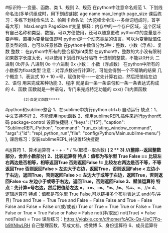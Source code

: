 #标识符---变量、函数、类
	1、规则
	2、规范
		在python中注意命名规范
		1、下划线命名法(多单词组成时，用下划线链接)
			age name max_length page_size
			课后练习：多练下划线命名法
		2、帕斯卡命名法（大驼峰命令法---多单词组成时，首字母大写）
			MaxLength PageSize
#变量
	解释：内存中的一个存户区域，这个区域有自己名称和类型、数据。可以方便使用，还可以随意更改
	python中的变量是不要声明，直接为变量赋值即可
	python是一个动态类型的语言，可以为变量赋值任意类型的值，也可以任意修改
	在python中数值分为3种：整数、小数（浮点）、复数
	整数：
		在python中所有的整合都为int类型
		在python中，整数的大小没有限制
		如果数字长度太长，可以使用下划线作为分隔符
		十进制的整数，不能以0开头
		二进制  0b开头
		八进制 0o
		十六进制 0x
	小数：
		小数（浮点数） 在python中所有的小数都为float类型
		注意：对浮点数进行计算时，可能会得到一个不精确的结果
	几个概念
		1、表达式 10 + 10
			=号，赋值符号---一定先计算右边，然后把值给左边
		2、语句
			用来完成某种功能
		3、程序
			就是由一条一条语句和一条一条表达式构成的
		4、函数
			函数就是一种语句，专门来完成特定功能的
			xxx()
			(1)内置函数

			(2)自定义函数*****
#python和sublime整合
	1、在sublime中执行python ctrl+b 自动运行
		缺点：1、中文支持不好		2、不能使用input函数
	2、使用sublimeREPL插件来运行python代码  package-control
		设置快捷键: { "keys": ["f5"], "caption": "SublimeREPL:Python", "command": "run_existing_window_command", "args":{"id": "repl_python_run","file": "config/Python/Main.sublime-menu"} },
		课后练习：安装sublimeREPL,并设置f5快捷键

#运算符
	1、算术运算符
		+ -  + - * / %(取模--取余数) **( 2 ** 3) //(整除--返回整数部分，舍弃小数部分)
	2、比较运算符
		特点：值都为布尔型  True False
		== 比较左右两边是否相等，相等返回True 否则返回False
		!=  比较左右两边是否不等，不等返回True 否则返回False
		>   左边大于右边，返回True，否则返回False
		<	 左边小于右边，返回True，否则返回False
		>= 左边大于或等于右边，返回True，否则返回False
		<= 左边小于或等于右边，返回True，否则返回False
	3、赋值运算符
		特点：先计算=号右边，然后把值给左边
		=、+=、-=、*=、/=、%=、**=、//=
	4、逻辑运算符
		特点：值都是布尔型 True False,可以链接多个布尔表达式
		and(与/并且)    True and True = True       True and False = False     False and True = False     False and False = False
		or(或/或者)       True or True = True         True or False = True         False or True = True        False or False = False
		not(非/取反)     not(True) = False   not(False) = True
		课后练习：https://yiqixie.com/d/home/fcACk-Qs-UpC7Fq-b9XNIwLRH
						 自己整理函数，写成文档，或微博
	5、身份运算符
	6、成员运算符
